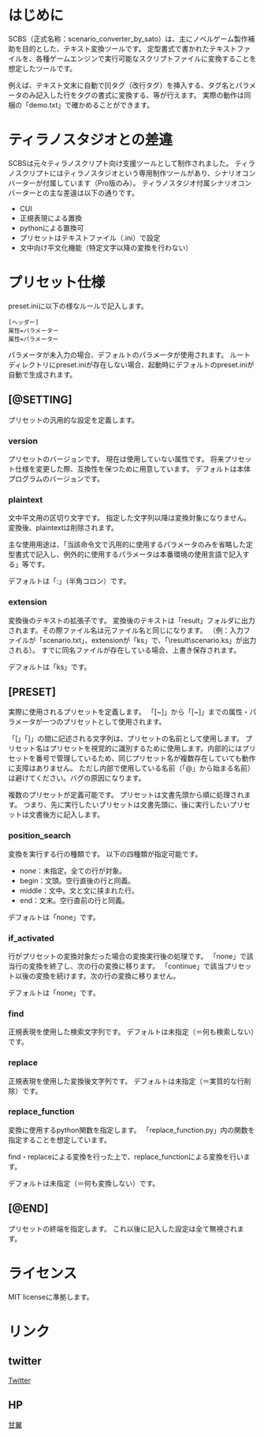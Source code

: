 # はじめに

SCBS（正式名称：scenario_converter_by_sato）は、主にノベルゲーム製作補助を目的とした、テキスト変換ツールです。
定型書式で書かれたテキストファイルを、各種ゲームエンジンで実行可能なスクリプトファイルに変換することを想定したツールです。

例えば、テキスト文末に自動で[l]タグ（改行タグ）を挿入する、タグ名とパラメータのみ記入した行をタグの書式に変換する、等が行えます。
実際の動作は同梱の「demo.txt」で確かめることができます。

# ティラノスタジオとの差違

SCBSは元々ティラノスクリプト向け支援ツールとして制作されました。
ティラノスクリプトにはティラノスタジオという専用制作ツールがあり、シナリオコンバーターが付属しています（Pro版のみ）。
ティラノスタジオ付属シナリオコンバーターとの主な差違は以下の通りです。

- CUI
- 正規表現による置換
- pythonによる置換可
- プリセットはテキストファイル（.ini）で設定
- 文中向け平文化機能（特定文字以降の変換を行わない）


# プリセット仕様

preset.iniに以下の様なルールで記入します。

	[ヘッダー]
	属性=パラメーター
	属性=パラメーター

パラメータが未入力の場合、デフォルトのパラメータが使用されます。
ルートディレクトリにpreset.iniが存在しない場合、起動時にデフォルトのpreset.iniが自動で生成されます。


## [@SETTING]

プリセットの汎用的な設定を定義します。

### version

プリセットのバージョンです。
現在は使用していない属性です。
将来プリセット仕様を変更した際、互換性を保つために用意しています。
デフォルトは本体プログラムのバージョンです。

### plaintext

文中平文用の区切り文字です。
指定した文字列以降は変換対象になりません。
変換後、plaintextは削除されます。

主な使用用途は、「当該命令文で汎用的に使用するパラメータのみを省略した定型書式で記入し、例外的に使用するパラメータは本番環境の使用言語で記入する」等です。

デフォルトは「:」（半角コロン）です。

### extension

変換後のテキストの拡張子です。
変換後のテキストは「result」フォルダに出力されます。その際ファイル名は元ファイル名と同じになります。
（例：入力ファイルが「scenario.txt」、extensionが「ks」で、「\result\scenario.ks」が出力される）。
すでに同名ファイルが存在している場合、上書き保存されます。

デフォルトは「ks」です。

## [PRESET]

実際に使用されるプリセットを定義します。
「[~]」から「[~]」までの属性・パラメータが一つのプリセットとして使用されます。

「[」「]」の間に記述される文字列は、プリセットの名前として使用します。
プリセット名はプリセットを視覚的に識別するために使用します。内部的にはプリセットを番号で管理しているため、同じプリセット名が複数存在していても動作に支障はありません。
ただし内部で使用している名前（「@」から始まる名前）は避けてください。バグの原因になります。

複数のプリセットが定義可能です。
プリセットは文書先頭から順に処理されます。
つまり、先に実行したいプリセットは文書先頭に、後に実行したいプリセットは文書後方に記入します。

### position_search

変換を実行する行の種類です。
以下の四種類が指定可能です。

- none：未指定。全ての行が対象。
- begin：文頭。空行直後の行と同義。
- middle：文中。文と文に挟まれた行。
- end：文末。空行直前の行と同義。

デフォルトは「none」です。

### if_activated

行がプリセットの変換対象だった場合の変換実行後の処理です。
「none」で該当行の変換を終了し、次の行の変換に移ります。
「continue」で該当プリセット以後の変換を続けます。次の行の変換に移りません。

デフォルトは「none」です。

### find

正規表現を使用した検索文字列です。
デフォルトは未指定（＝何も検索しない）です。

### replace

正規表現を使用した変換後文字列です。
デフォルトは未指定（＝実質的な行削除）です。

### replace_function

変換に使用するpython関数を指定します。
「replace_function.py」内の関数を指定することを想定しています。

find・replaceによる変換を行った上で、replace_functionによる変換を行います。

デフォルトは未指定（＝何も変換しない）です。

## [@END]

プリセットの終端を指定します。
これ以後に記入した設定は全て無視されます。


# ライセンス
MIT licenseに準拠します。


# リンク
## twitter
[Twitter](https://twitter.com/2basaSato)

## HP
[甘翼](https://sweetwings.feeling.jp/kanyoku/)

